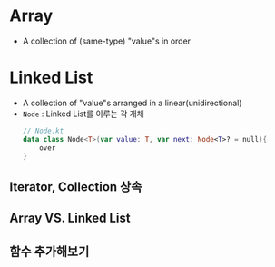 # Array
- A collection of (same-type) "value"s in order



# Linked List
- A collection of "value"s arranged in a linear(unidirectional)
- `Node` : Linked List를 이루는 각 개체
    ```kt
    // Node.kt
    data class Node<T>(var value: T, var next: Node<T>? = null){
        over
    }
    ```



## Iterator, Collection 상속

## Array VS. Linked List

## 함수 추가해보기


